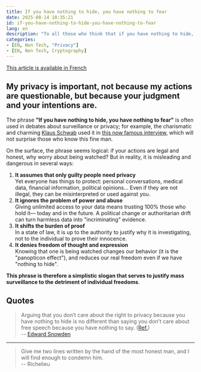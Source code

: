 ```yaml
---
title: If you have nothing to hide, you have nothing to fear
date: 2025-08-14 18:35:21
id: if-you-have-nothing-to-hide-you-have-nothing-to-fear
lang: en
description: "To all those who think that if you have nothing to hide, you have nothing to fear!"
categories:
- [EN, Non Tech, "Privacy"]
- [EN, Non Tech, Cryptography]
---
```


[This article is available in French](/fr/si-vous-rien-a-cacher-vous-n-avez-rien-a-craindre/)

## My privacy is important, not because my actions are questionable, but because your judgment and your intentions are.

The phrase **"If you have nothing to hide, you have nothing to fear"** is often used in debates
about surveillance or privacy; for example, the charismatic and charming
[Klaus Schwab](https://fr.wikipedia.org/wiki/Klaus_Schwab) used it in
[this now famous interview](https://www.youtube.com/watch?v=IJcey1PPiIM&t=477s),
which will not surprise those who know this fine man.

On the surface, the phrase seems logical: if your actions are legal and honest, why worry about being watched?
But in reality, it is misleading and dangerous in several ways:

1. **It assumes that only guilty people need privacy**  
   Yet everyone has things to protect: personal conversations, medical data,
   financial information, political opinions… Even if they are not illegal, they can be
   misinterpreted or used against you.
1. **It ignores the problem of power and abuse**  
   Giving unlimited access to your data means trusting 100% those who hold it—
   today and in the future. A political change or authoritarian drift can turn
   harmless data into "incriminating" evidence.
1. **It shifts the burden of proof**  
   In a state of law, it is up to the authority to justify why it is investigating, not to the individual to
   prove their innocence.
1. **It denies freedom of thought and expression**  
   Knowing that one is being watched changes our behavior (it is the "panopticon effect"), and
   reduces our real freedom even if we have "nothing to hide".

**This phrase is therefore a simplistic slogan that serves to justify mass surveillance to the detriment of individual freedoms**.

## Quotes

> Arguing that you don’t care about the right to privacy because
> you have nothing to hide is no different than saying you don’t care about free speech because
> you have nothing to say. ([Ref.](https://www.goodreads.com/quotes/7308507-ultimately-arguing-that-you-don-t-care-about-the-right-to))  
> -- [Edward Snowden](https://fr.wikipedia.org/wiki/Edward_Snowden)

---

> Give me two lines written by the hand of the most honest man, and I will find enough to
> condemn him.  
> -- Richelieu

